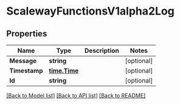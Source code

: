 # ScalewayFunctionsV1alpha2Log

## Properties

Name | Type | Description | Notes
------------ | ------------- | ------------- | -------------
**Message** | **string** |  | [optional] 
**Timestamp** | [**time.Time**](time.Time.md) |  | [optional] 
**Id** | **string** |  | [optional] 

[[Back to Model list]](../README.md#documentation-for-models) [[Back to API list]](../README.md#documentation-for-api-endpoints) [[Back to README]](../README.md)


